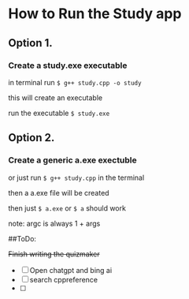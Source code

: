 # How to Run the Study app

## Option 1.
### Create a study.exe executable

in terminal run `$ g++ study.cpp -o study`

this will create an executable

run the executable `$ study.exe`

## Option 2.
### Create a generic a.exe exectuble

or just run  `$ g++ study.cpp` in the terminal

then a a.exe file will be created

then just `$ a.exe` or `$ a` should work

note: argc is always 1 + args

##ToDo:

~~Finish writing the quizmaker~~
- [ ] Open chatgpt and bing ai
- [ ] search cppreference
- [ ] 

